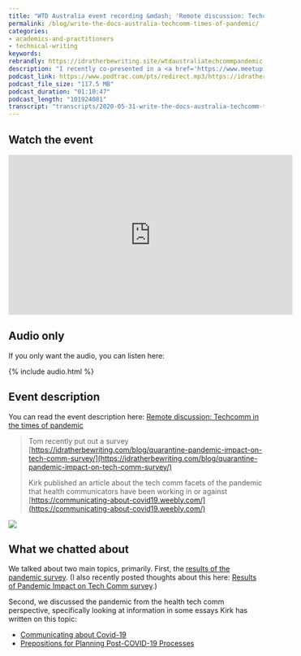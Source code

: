 ```yaml
---
title: "WTD Australia event recording &mdash; 'Remote discussion: Techcomm in the times of pandemic'"
permalink: /blog/write-the-docs-australia-techcomm-times-of-pandemic/
categories:
- academics-and-practitioners
- technical-writing
keywords:
rebrandly: https://idratherbewriting.site/wtdaustraliatechcommpandemic
description: "I recently co-presented in a <a href='https://www.meetup.com/Write-the-Docs-Australia'>WTD Australia event</a> titled <a href='https://www.meetup.com/Write-the-Docs-Australia/events/270641270/'>Techcomm in the times of pandemic</a> on May 28, 2020. The other presenter was professor Kirk St. Amant. A recording is available below."
podcast_link: https://www.podtrac.com/pts/redirect.mp3/https://idratherbewritingmedia.com/podcasts/wtdaustralia_pandemic_discussion.mp3
podcast_file_size: "117.5 MB"
podcast_duration: "01:10:47"
podcast_length: "101924081"
transcript: "transcripts/2020-05-31-write-the-docs-australia-techcomm-times-of-pandemic.md"
---
```


## Watch the event

<iframe width="560" height="315" src="https://www.youtube.com/embed/RbQOFgBRnGk" frameborder="0" allow="accelerometer; autoplay; encrypted-media; gyroscope; picture-in-picture" allowfullscreen></iframe>

## Audio only

If you only want the audio, you can listen here:

{% include audio.html %}

## Event description

You can read the event description here: [Remote discussion: Techcomm in the times of pandemic](https://www.meetup.com/Write-the-Docs-Australia/events/270641270/)

> Tom recently put out a survey [https://idratherbewriting.com/blog/quarantine-pandemic-impact-on-tech-comm-survey/](https://idratherbewriting.com/blog/quarantine-pandemic-impact-on-tech-comm-survey/)
>
> Kirk published an article about the tech comm facets of the pandemic that health communicators have been working in or against [https://communicating-about-covid19.weebly.com/](https://communicating-about-covid19.weebly.com/)

<a href="https://www.meetup.com/Write-the-Docs-Australia/events/270641270/"><img src="https://idratherbewritingmedia.com/images/wtdaustraliaeventpandemic.png"/></a>

## What we chatted about

We talked about two main topics, primarily. First, the [results of the pandemic survey](https://www.questionpro.com/t/PGzGMZhSHg). (I also recently posted thoughts about this here: [Results of Pandemic Impact on Tech Comm survey](https://idratherbewriting.com/blog/results-of-pandemic-impact-on-tech-comm-survey/).)

Second, we discussed the pandemic from the health tech comm perspective, specifically looking at information in some essays Kirk has written on this topic:  
* [Communicating about Covid-19](https://communicating-about-covid19.weebly.com/)
* [Prepositions for Planning Post-COVID-19 Processes](https://communicating-about-covid19.weebly.com/prepositions-for-planning-post-covid-19.html)
